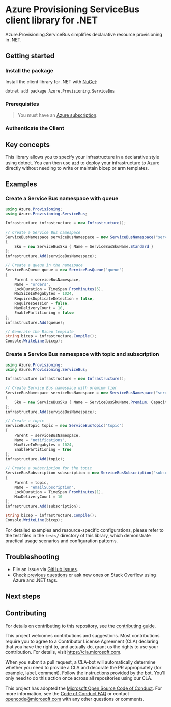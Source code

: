 # Azure Provisioning ServiceBus client library for .NET

Azure.Provisioning.ServiceBus simplifies declarative resource provisioning in .NET.

## Getting started

### Install the package

Install the client library for .NET with [NuGet](https://www.nuget.org/ ):

```dotnetcli
dotnet add package Azure.Provisioning.ServiceBus
```

### Prerequisites

> You must have an [Azure subscription](https://azure.microsoft.com/free/dotnet/).

### Authenticate the Client

## Key concepts

This library allows you to specify your infrastructure in a declarative style using dotnet.  You can then use azd to deploy your infrastructure to Azure directly without needing to write or maintain bicep or arm templates.

## Examples

### Create a Service Bus namespace with queue

```csharp
using Azure.Provisioning;
using Azure.Provisioning.ServiceBus;

Infrastructure infrastructure = new Infrastructure();

// Create a Service Bus namespace
ServiceBusNamespace serviceBusNamespace = new ServiceBusNamespace("serviceBusNamespace")
{
    Sku = new ServiceBusSku { Name = ServiceBusSkuName.Standard }
};
infrastructure.Add(serviceBusNamespace);

// Create a queue in the namespace
ServiceBusQueue queue = new ServiceBusQueue("queue")
{
    Parent = serviceBusNamespace,
    Name = "orders",
    LockDuration = TimeSpan.FromMinutes(5),
    MaxSizeInMegabytes = 1024,
    RequiresDuplicateDetection = false,
    RequiresSession = false,
    MaxDeliveryCount = 10,
    EnablePartitioning = false
};
infrastructure.Add(queue);

// Generate the Bicep template
string bicep = infrastructure.Compile();
Console.WriteLine(bicep);
```

### Create a Service Bus namespace with topic and subscription

```csharp
using Azure.Provisioning;
using Azure.Provisioning.ServiceBus;

Infrastructure infrastructure = new Infrastructure();

// Create Service Bus namespace with premium tier
ServiceBusNamespace serviceBusNamespace = new ServiceBusNamespace("serviceBusNamespace")
{
    Sku = new ServiceBusSku { Name = ServiceBusSkuName.Premium, Capacity = 1 }
};
infrastructure.Add(serviceBusNamespace);

// Create a topic
ServiceBusTopic topic = new ServiceBusTopic("topic")
{
    Parent = serviceBusNamespace,
    Name = "notifications",
    MaxSizeInMegabytes = 1024,
    EnablePartitioning = true
};
infrastructure.Add(topic);

// Create a subscription for the topic
ServiceBusSubscription subscription = new ServiceBusSubscription("subscription")
{
    Parent = topic,
    Name = "emailSubscription",
    LockDuration = TimeSpan.FromMinutes(1),
    MaxDeliveryCount = 10
};
infrastructure.Add(subscription);

string bicep = infrastructure.Compile();
Console.WriteLine(bicep);
```

For detailed examples and resource-specific configurations, please refer to the test files in the `tests/` directory of this library, which demonstrate practical usage scenarios and configuration patterns.

## Troubleshooting

-   File an issue via [GitHub Issues](https://github.com/Azure/azure-sdk-for-net/issues).
-   Check [previous questions](https://stackoverflow.com/questions/tagged/azure+.net) or ask new ones on Stack Overflow using Azure and .NET tags.

## Next steps

## Contributing

For details on contributing to this repository, see the [contributing
guide][cg].

This project welcomes contributions and suggestions. Most contributions
require you to agree to a Contributor License Agreement (CLA) declaring
that you have the right to, and actually do, grant us the rights to use
your contribution. For details, visit <https://cla.microsoft.com>.

When you submit a pull request, a CLA-bot will automatically determine
whether you need to provide a CLA and decorate the PR appropriately
(for example, label, comment). Follow the instructions provided by the
bot. You'll only need to do this action once across all repositories
using our CLA.

This project has adopted the [Microsoft Open Source Code of Conduct][coc]. For
more information, see the [Code of Conduct FAQ][coc_faq] or contact
<opencode@microsoft.com> with any other questions or comments.

<!-- LINKS -->
[cg]: https://github.com/Azure/azure-sdk-for-net/blob/main/sdk/resourcemanager/Azure.ResourceManager/docs/CONTRIBUTING.md
[coc]: https://opensource.microsoft.com/codeofconduct/
[coc_faq]: https://opensource.microsoft.com/codeofconduct/faq/
